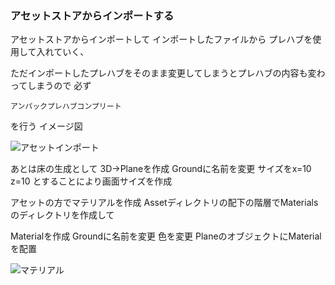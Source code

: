 ### アセットストアからインポートする

アセットストアからインポートして
インポートしたファイルから
プレハブを使用して入れていく、

ただインポートしたプレハブをそのまま変更してしまうとプレハブの内容も変わってしまうので
必ず

```アンパックプレハブコンプリート```

を行う
イメージ図

<img src="../../Image/unity/AssetImport.png" alt="アセットインポート" title="アセットインポート">

あとは床の生成として
3D→Planeを作成
Groundに名前を変更
サイズをx=10 z=10
とすることにより画面サイズを作成

アセットの方でマテリアルを作成
Assetディレクトリの配下の階層でMaterialsのディレクトリを作成して

Materialを作成
Groundに名前を変更
色を変更
PlaneのオブジェクトにMaterialを配置

<img src="../../Image/unity/Material.png" alt="マテリアル" title="マテリアル">

